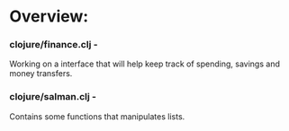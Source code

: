 # Overview:

### clojure/finance.clj -

Working on a interface that will help keep track of spending, savings and money transfers.

### clojure/salman.clj -

Contains some functions that manipulates lists.


